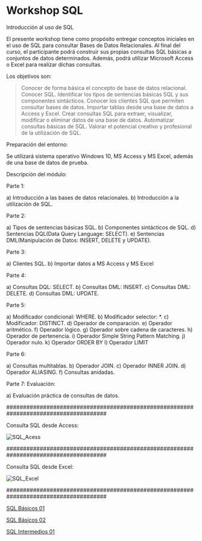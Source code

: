 # Workshop SQL
Introducción al uso de SQL

El presente workshop tiene como propósito entregar conceptos iniciales en el uso de SQL para consultar Bases de Datos Relacionales. Al final del curso, el participante podrá construir sus propias consultas SQL básicas a conjuntos de datos determinados. Además, podrá utilizar Microsoft Access o Excel para realizar dichas consultas.

Los objetivos son:

>Conocer de forma básica el concepto de base de datos relacional. 
>Conocer SQL. Identificar los tipos de sentencias básicas SQL y sus componentes sintácticos.
>Conocer los clientes SQL que permiten consultar bases de datos. Importar tablas desde una base de datos a Access y Excel.
>Crear consultas SQL para extraer, visualizar, modificar o eliminar datos de una base de datos.
>Automatizar consultas básicas de SQL. Valorar el potencial creativo y profesional de la utilización de SQL.

Preparación del entorno:

Se utilizará sistema operativo Windows 10, MS Access y MS Excel, además de una base de datos de prueba.

Descripción del módulo:

Parte 1: 

a) Introducción a las bases de datos relacionales.
b) Introducción a la utilización de SQL.

Parte 2: 

a) Tipos de sentencias básicas SQL.
b) Componentes sintácticos de SQL.
d) Sentencias DQL(Data Query Language: SELECT).
e) Sentencias DML(Manipulación de Datos: INSERT, DELETE y UPDATE).

Parte 3:

a) Clientes SQL.
b) Importar datos a MS Access y MS Excel

Parte 4:

a) Consultas DQL: SELECT.
b) Consultas DML: INSERT.
c) Consultas DML: DELETE.
d) Consultas DML: UPDATE.

Parte 5:

a) Modificador condicional: WHERE.
b) Modificador selector: *.
c) Modificador: DISTINCT.
d) Operador de comparación.
e) Operador aritmético.
f) Operador lógico.
g) Operador sobre cadena de caracteres.
h) Operador de pertenencia.
i) Operador Simple String Pattern Matching.
j) Operador nulo.
k) Operador ORDER BY
l) Operador LIMIT


Parte 6:

a) Consultas multitablas.
b) Operador JOIN.
c) Operador INNER JOIN.
d) Operador ALIASING.
f) Consultas anidadas.

Parte 7: Evaluación:

a) Evaluación práctica de consultas de datos.

######################################################################################

Consulta SQL desde Access:

![SQL_Acess](https://user-images.githubusercontent.com/5190215/56532314-891ab380-6523-11e9-87af-a4e646d45c6e.gif)

######################################################################################

Consulta SQL desde Excel:

![SQL_Excel](https://user-images.githubusercontent.com/5190215/56607375-65fd0c00-65d6-11e9-8ef7-d6e0f01f157a.gif)

######################################################################################

[SQL Básicos 01](https://github.com/flarrea/workshopsql/blob/master/sql_basicos)

[SQL Básicos 02](https://github.com/flarrea/workshopsql/blob/master/sql_basicos_2)

[SQL Intermedios 01](https://github.com/flarrea/workshopsql/blob/master/sql_intermedios)
